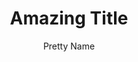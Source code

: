 ---
title: Amazing Title
author: Pretty Name
rights:  Creative Commons Non-Commercial Share Alike 3.0
language: en-UK
...